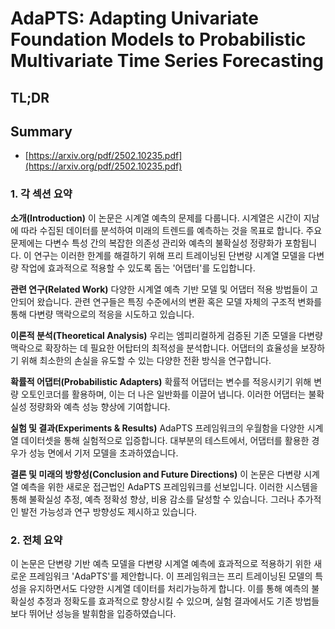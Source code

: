 # AdaPTS: Adapting Univariate Foundation Models to Probabilistic Multivariate Time Series Forecasting
## TL;DR
## Summary
- [https://arxiv.org/pdf/2502.10235.pdf](https://arxiv.org/pdf/2502.10235.pdf)

### 1. 각 섹션 요약

**소개(Introduction)**
이 논문은 시계열 예측의 문제를 다룹니다. 시계열은 시간이 지남에 따라 수집된 데이터를 분석하여 미래의 트렌드를 예측하는 것을 목표로 합니다. 주요 문제에는 다변수 특성 간의 복잡한 의존성 관리와 예측의 불확실성 정량화가 포함됩니다. 이 연구는 이러한 한계를 해결하기 위해 프리 트레이닝된 단변량 시계열 모델을 다변량 작업에 효과적으로 적용할 수 있도록 돕는 '어댑터'를 도입합니다.

**관련 연구(Related Work)**
다양한 시계열 예측 기반 모델 및 어댑터 적용 방법들이 고안되어 왔습니다. 관련 연구들은 특징 수준에서의 변환 혹은 모델 자체의 구조적 변화를 통해 다변량 맥락으로의 적응을 시도하고 있습니다.

**이론적 분석(Theoretical Analysis)**
우리는 엠피리컬하게 검증된 기존 모델을 다변량 맥락으로 확장하는 데 필요한 어탑터의 최적성을 분석합니다. 어댑터의 효율성을 보장하기 위해 최소한의 손실을 유도할 수 있는 다양한 전환 방식을 연구합니다.

**확률적 어댑터(Probabilistic Adapters)**
확률적 어댑터는 변수를 적응시키기 위해 변량 오토인코더를 활용하며, 이는 더 나은 일반화를 이끌어 냅니다. 이러한 어댑터는 불확실성 정량화와 예측 성능 향상에 기여합니다.

**실험 및 결과(Experiments & Results)**
AdaPTS 프레임워크의 우월함을 다양한 시계열 데이터셋을 통해 실험적으로 입증합니다. 대부분의 테스트에서, 어댑터를 활용한 경우가 성능 면에서 기저 모델을 초과하였습니다.

**결론 및 미래의 방향성(Conclusion and Future Directions)**
이 논문은 다변량 시계열 예측을 위한 새로운 접근법인 AdaPTS 프레임워크를 선보입니다. 이러한 시스템을 통해 불확실성 추정, 예측 정확성 향상, 비용 감소를 달성할 수 있습니다. 그러나 추가적인 발전 가능성과 연구 방향성도 제시하고 있습니다.

### 2. 전체 요약

이 논문은 단변량 기반 예측 모델을 다변량 시계열 예측에 효과적으로 적용하기 위한 새로운 프레임워크 'AdaPTS'를 제안합니다. 이 프레임워크는 프리 트레이닝된 모델의 특성을 유지하면서도 다양한 시계열 데이터를 처리가능하게 합니다. 이를 통해 예측의 불확실성 추정과 정확도를 효과적으로 향상시킬 수 있으며, 실험 결과에서도 기존 방법들보다 뛰어난 성능을 발휘함을 입증하였습니다.